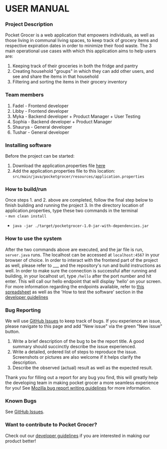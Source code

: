 # USER MANUAL

### Project Description
Pocket Grocer is a web application that empowers individuals, as well as those living in communal living spaces, to keep
track of grocery items and respective expiration dates in order to minimize their food waste. The 3 main operational use 
cases with which this application aims to help users are:
1. Keeping track of their groceries in both the fridge and pantry
2. Creating household "groups" in which they can add other users, and see and share the items in that household
3. Filtering and sorting the items in their grocery inventory

### Team members
1. Fadel - Frontend developer
2. Libby - Frontend developer
3. Myka - Backend developer + Product Manager + User Testing
4. Sophia - Backend developer + Product Manager 
5. Shaurya - General developer
6. Tushar - General developer

### Installing software
Before the project can be started:
1. Download the application.properties file [here](https://drive.google.com/file/d/1nW3plfgfajFuT449ayEtSrPEvr-kgZr8/view?usp=sharing)
2. Add the application.properties file to this location:
   ```src/main/java/pocketgrocer/resources/application.properties```
### How to build/run
Once steps 1. and 2. above are completed, follow the final step below to finish building and running the project
3. In the directory location of application.properties, type these two commands in the terminal  
    - ```mvn clean install```  
     
   - ```java -jar ./target/pocketgrocer-1.0-jar-with-dependencies.jar```
### How to use the system
After the two commands above are executed, and the jar file is run, `server.java` runs. The localhost can be accessed at
`localhost:4567` in your browser of choice. In order to interact with the frontend part of the project as well, please refer to ___ and the repository's run and build 
instructions as well. In order to make sure the connection is successful after running and building, in your localhost url,
type `/hello` after the port number and hit enter. This will call our hello endpoint that will display 'hello' on your screen. 
For more information regarding the endpoints available, refer to [this spreadsheet](https://docs.google.com/spreadsheets/d/1rmU_KVO2o5DR8Hg_9x49V4n4ijTAwP74im51zqhfkEI/edit?ts=608f346d#gid=0)
as well as the 'How to test the software' section in the [developer guidelines](DeveloperDocumentation.md)
### Bug Reporting
We will use [GitHub Issues](https://github.com/shaurya2109/pg-backend/issues) to keep track of bugs. If you experience an issue, please navigate to this page and add "New issue" via the green "New issue" button.
1. Write a brief description of the bug to be the report title. A good summary should succinctly describe the issue experienced.
2. Write a detailed, ordered list of steps to reproduce the issue. Screenshots or pictures are also welcome if it helps clarify the description.
3. Describe the observed (actual) result as well as the expected result. 

Thank you for filling out a report for any bug you find, this will greatly help the developing team in making pocket grocer
a more seamless experience for you!
See [Mozilla bug report writing guidelines](https://developer.mozilla.org/en-US/docs/Mozilla/QA/Bug_writing_guidelines) for more information.

### Known Bugs
See [GitHub Issues](https://github.com/shaurya2109/pg-backend/issues).

### Want to contribute to Pocket Grocer?
Check out our [developer guidelines](DeveloperDocumentation.md) if you are interested in making our product better!